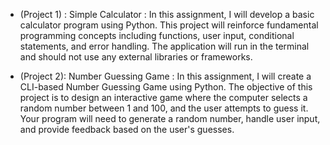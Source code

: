 - (Project 1) : Simple Calculator :
In this assignment, I will develop a basic calculator program using Python. This project 
will reinforce fundamental programming concepts including functions, user input, 
conditional statements, and error handling. The application will run in the terminal and 
should not use any external libraries or frameworks.


- (Project 2): Number Guessing Game :
In this assignment, I will create a CLI-based Number Guessing Game using Python. The 
objective of this project is to design an interactive game where the computer selects a 
random number between 1 and 100, and the user attempts to guess it. Your program will 
need to generate a random number, handle user input, and provide feedback based on the 
user's guesses.

